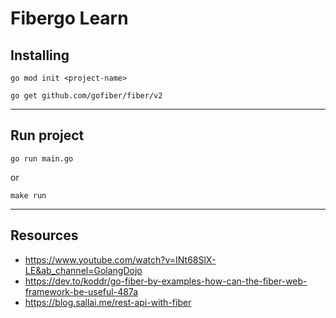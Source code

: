 # Fibergo Learn

## Installing 
`
go mod init <project-name>
`

`
go get github.com/gofiber/fiber/v2
`

---

## Run project 

`
go run main.go
`

or

`
make run
`

---


## Resources

- https://www.youtube.com/watch?v=INt68SlX-LE&ab_channel=GolangDojo
- https://dev.to/koddr/go-fiber-by-examples-how-can-the-fiber-web-framework-be-useful-487a
- https://blog.sallai.me/rest-api-with-fiber
